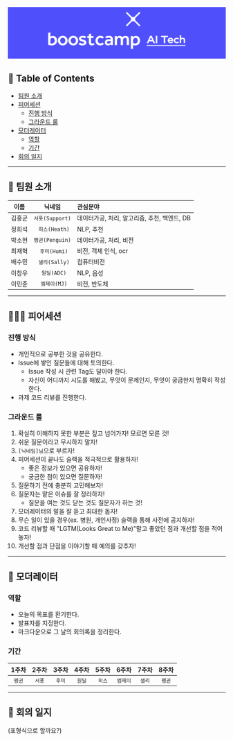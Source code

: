 <div align="center"> 
    <img src="logo.png" alt="logo"/>
</div>

## 📝 Table of Contents

- [팀원 소개](#-팀원-소개)
- [피어세션](#-피어세션)
  - [진행 방식](#진행-방식)
  - [그라운드 룰](#그라운드-룰)
- [모더레이터](#-모더레이터)
  - [역할](#역할)
  - [기간](#기간)
- [회의 일지](#-회의-일지)

---

## 👋 팀원 소개

|  이름  |     닉네임      | 관심분야                                     |
| :----: | :-------------: | :------------------------------------------- |
| 김홍균 | `서폿(Support)` | 데이터가공, 처리, 알고리즘, 추천, 백엔드, DB |
| 정희석 | ` 히스(Heath)`  | NLP, 추천                                    |
| 박소현 | `펭귄(Penguin)` | 데이터가공, 처리, 비전                       |
| 최재혁 |  ` 후미(Humi)`  | 비전, 객체 인식, ocr                         |
| 배수민 | ` 샐리(Sally)`  | 컴퓨터비전                                   |
| 이창우 |  ` 원딜(ADC)`   | NLP, 음성                                    |
| 이민준 |  ` 엠제이(MJ)`  | 비전, 반도체                                 |

---

## 🧑‍🤝‍🧑 피어세션

### 진행 방식

- 개인적으로 공부한 것을 공유한다.
- Issue에 쌓인 질문들에 대해 토의한다.
  - Issue 작성 시 관련 Tag도 달아야 한다.
  - 자신이 어디까지 시도를 해봤고, 무엇이 문제인지, 무엇이 궁금한지 명확히 작성한다.
- 과제 코드 리뷰를 진행한다.

### 그라운드 룰

1. 확실히 이해하지 못한 부분은 짚고 넘어가자! 모르면 모른 것!
2. 쉬운 질문이라고 무시하지 말자!
3. `[닉네임]님`으로 부르자!
4. 피어세션이 끝나도 슬랙을 적극적으로 활용하자!
   - 좋은 정보가 있으면 공유하자!
   - 궁금한 점이 있으면 질문하자!
5. 질문하기 전에 충분히 고민해보자!
6. 질문자는 맡은 이슈를 잘 정라하자!
   - 질문을 여는 것도 닫는 것도 질문자가 하는 것!
7. 모더레이터의 말을 잘 듣고 최대한 돕자!
8. 무슨 일이 있을 경우(ex. 병원, 개인사정) 슬랙을 통해 사전에 공지하자!
9. 코드 리뷰할 때 "LGTM(Looks Great to Me)"말고 좋았던 점과 개선할 점을 적어놓자!
10. 개선할 점과 단점을 이야기할 때 예의를 갖추자!

---

## 👑 모더레이터

### 역할

- 오늘의 목표를 환기한다.
- 발표자를 지정한다.
- 마크다운으로 그 날의 회의록을 정리한다.

### 기간

| 1주차  | 2주차  | 3주차  | 4주차  | 5주차  |  6주차   | 7주차  | 8주차  |
| :----: | :----: | :----: | :----: | :----: | :------: | :----: | :----: |
| `펭귄` | `서폿` | `후미` | `원딜` | `히스` | `엠제이` | `샐리` | `펭귄` |

---

## 📆 회의 일지

(표형식으로 할까요?)
